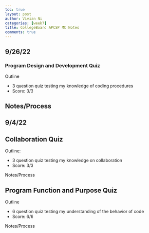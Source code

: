 ```yaml
---
toc: true
layout: post
author: Vivian Ni
categories: [week7]
title: CollegeBoard APCSP MC Notes
comments: true
---
```



## 9/26/22
### Program Design and Development Quiz
Outline
- 3 question quiz testing my knowledge of coding procedures
- Score: 3/3

Notes/Process
- 

## 9/4/22
## Collaboration Quiz
Outline:
- 3 question quiz testing my knowledge on collaboration
- Score: 3/3

Notes/Process

## Program Function and Purpose Quiz
Outline
- 6 question quiz testing my understanding of the behavior of code
- Score: 6/6

Notes/Process


